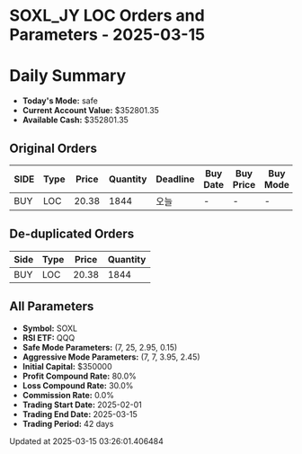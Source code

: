 # SOXL_JY LOC Orders and Parameters - 2025-03-15

# Daily Summary

- **Today's Mode:** safe
- **Current Account Value:** $352801.35
- **Available Cash:** $352801.35

## Original Orders

| SIDE | Type | Price | Quantity | Deadline | Buy Date | Buy Price | Buy Mode |
|------|------|-------|----------|----------|----------|-----------|----------|
| BUY | LOC | 20.38 | 1844 | 오늘 | - | - | - |

## De-duplicated Orders

| Side | Type | Price | Quantity |
|------|------|-------|----------|
| BUY | LOC | 20.38 | 1844 |

## All Parameters

- **Symbol:** SOXL
- **RSI ETF:** QQQ
- **Safe Mode Parameters:** (7, 25, 2.95, 0.15)
- **Aggressive Mode Parameters:** (7, 7, 3.95, 2.45)
- **Initial Capital:** $350000
- **Profit Compound Rate:** 80.0%
- **Loss Compound Rate:** 30.0%
- **Commission Rate:** 0.0%
- **Trading Start Date:** 2025-02-01
- **Trading End Date:** 2025-03-15
- **Trading Period:** 42 days

Updated at 2025-03-15 03:26:01.406484
